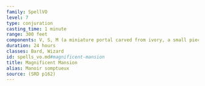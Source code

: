 ```yaml
---
family: SpellVO
level: 7
type: conjuration
casting_time: 1 minute
range: 300 feet
components: V, S, M (a miniature portal carved from ivory, a small piece of polished marble, and a tiny silver spoon, each item worth at least 5 gp)
duration: 24 hours
classes: Bard, Wizard
id: spells_vo.md#magnificent-mansion
title: Magnificent Mansion
alias: Manoir somptueux
source: (SRD p162)
---
```


